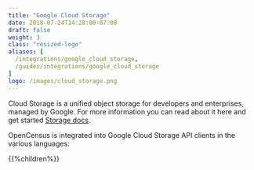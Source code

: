 ```yaml
---
title: "Google Cloud Storage"
date: 2018-07-24T14:28:00-07:00
draft: false
weight: 3
class: "resized-logo"
aliases: [
  /integrations/google_cloud_storage,
  /guides/integrations/google_cloud_storage
]
logo: /images/cloud_storage.png
---
```



Cloud Storage is a unified object storage for developers and enterprises, managed by Google.
For more information you can read about it here and get started [Storage docs](https://cloud.google.com/storage/docs).

OpenCensus is integrated into Google Cloud Storage API clients in the various languages:

{{%children%}}
